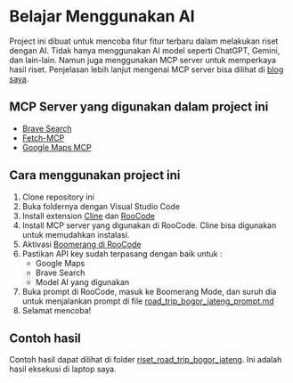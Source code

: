 # Belajar Menggunakan AI #

Project ini dibuat untuk mencoba fitur fitur terbaru dalam melakukan riset dengan AI. Tidak hanya menggunakan AI model seperti ChatGPT, Gemini, dan lain-lain. Namun juga menggunakan MCP server untuk memperkaya hasil riset. Penjelasan lebih lanjut mengenai MCP server bisa dilihat di [blog saya](https://software.endy.muhardin.com/ai/mcp-server-gmap/).

## MCP Server yang digunakan dalam project ini ##

* [Brave Search](https://github.com/modelcontextprotocol/servers/tree/main/src/brave-search)
* [Fetch-MCP](https://github.com/zcaceres/fetch-mcp)
* [Google Maps MCP](https://github.com/modelcontextprotocol/servers/tree/main/src/google-maps)

## Cara menggunakan project ini ##
1. Clone repository ini
2. Buka foldernya dengan Visual Studio Code
3. Install extension [Cline](https://marketplace.visualstudio.com/items/?itemName=saoudrizwan.claude-dev) dan [RooCode](https://roocode.com/)
4. Install MCP server yang digunakan di RooCode. Cline bisa digunakan untuk memudahkan instalasi. 
5. Aktivasi [Boomerang di RooCode](https://docs.roocode.com/features/boomerang-tasks)
6. Pastikan API key sudah terpasang dengan baik untuk :
   * Google Maps
   * Brave Search
   * Model AI yang digunakan
7. Buka prompt di RooCode, masuk ke Boomerang Mode, dan suruh dia untuk menjalankan prompt di file [road_trip_bogor_jateng_prompt.md](road_trip_bogor_jateng_prompt.md)
8. Selamat mencoba!

## Contoh hasil ##

Contoh hasil dapat dilihat di folder [riset_road_trip_bogor_jateng](riset_road_trip_bogor_jateng). Ini adalah hasil eksekusi di laptop saya.